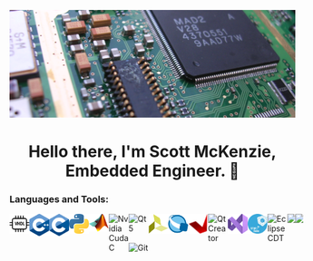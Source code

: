 ![CircuitBoard](https://raw.githubusercontent.com/smckenzie-unr/smckenzie-unr/main/Screenshot%20from%202022-07-08%2010-41-28.png)
<p>
  <h1 align="center"><b>Hello there, I'm Scott McKenzie, Embedded Engineer. 👋</b></h1>
</p>

### Languages and Tools: 
<img align="left" alt="VHDL language" width="35px" src="https://raw.githubusercontent.com/smckenzie-unr/smckenzie-unr/main/vhdl.png" />
<img align="left" alt="C++ language" width="35px" src="https://raw.githubusercontent.com/smckenzie-unr/smckenzie-unr/main/ISO_C++_Logo.svg.png" />
<img align="left" alt="C language" width="35px" src="https://raw.githubusercontent.com/smckenzie-unr/smckenzie-unr/main/380px-C_Programming_Language.svg.png" />
<img align="left" alt="Python language" width="35px" src="https://raw.githubusercontent.com/smckenzie-unr/smckenzie-unr/main/Python-logo-notext.svg.png" />
<img align="left" alt="Matlab" width="35px" src="https://raw.githubusercontent.com/smckenzie-unr/smckenzie-unr/main/Matlab_Logo.png" />
<img align="left" alt="Nvidia Cuda C" width="35px" src="https://avatars.githubusercontent.com/u/1728152?s=200&v=4" />
<img align="left" alt="Qt 5" width="35px" src="https://avatars.githubusercontent.com/u/159455?s=200&v=4" />
<img align="left" alt="Vivado" width="35px" src="https://raw.githubusercontent.com/smckenzie-unr/smckenzie-unr/main/vivado_logo.png" />
<img align="left" alt="Quartus" width="35px" src="https://raw.githubusercontent.com/smckenzie-unr/smckenzie-unr/main/quartusii.png" />
<img align="left" alt="Vitis" width="35px" src="https://raw.githubusercontent.com/smckenzie-unr/smckenzie-unr/main/ide_icon.png" />
<img align="left" alt="Qt Creator" width="35px" src="https://avatars.githubusercontent.com/u/30841581?s=200&v=4" />
<img align="left" alt="Visual Studio" width="35px" src="https://raw.githubusercontent.com/smckenzie-unr/smckenzie-unr/main/Visual-Studio-2022-Icon.png" />
<img align="left" alt="STM32CubeIDE" width="35px" src="https://raw.githubusercontent.com/smckenzie-unr/smckenzie-unr/main/stm32cube.png" />
<img align="left" alt="Eclipse CDT" width="35px" src="https://user-images.githubusercontent.com/11943860/46922529-b28cdc80-cfe0-11e8-9aec-0091161d3599.png" />
<img align="left" alt="Git" width="35px" src="https://avatars.githubusercontent.com/u/18133?s=200&v=4" />

<div style="display: flex; flex-direction: row;">
 <img class="img" src="https://github-readme-stats.vercel.app/api?username=smckenzie-unr&show_icons=true&theme=radical&layout=compact" />
 <img class="img" src="https://github-readme-stats.vercel.app/api/top-langs/?username=smckenzie-unr&theme=radical&layout=compact" />
</div>

<!--
**smckenzie-unr/smckenzie-unr** is a ✨ _special_ ✨ repository because its `README.md` (this file) appears on your GitHub profile.

Here are some ideas to get you started:

- 🔭 I’m currently working on ...
- 🌱 I’m currently learning ...
- 👯 I’m looking to collaborate on ...
- 🤔 I’m looking for help with ...
- 💬 Ask me about ...
- 📫 How to reach me: ...
- 😄 Pronouns: ...
- ⚡ Fun fact: ...
-->

